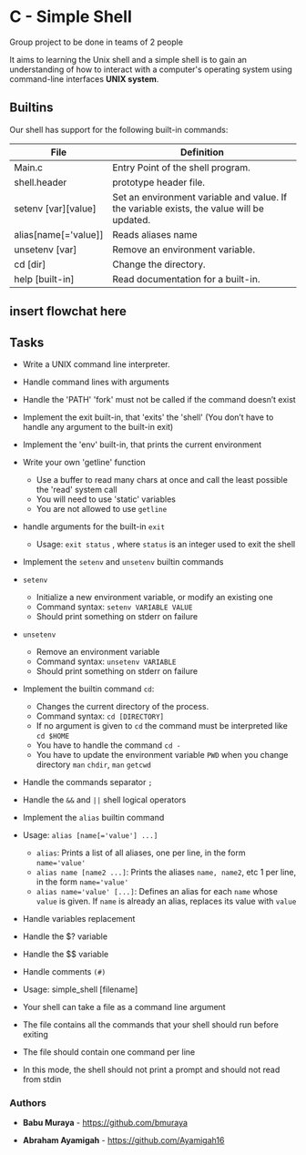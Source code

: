 # C - Simple Shell

Group project to be done in teams of 2 people 

It aims to learning  the Unix shell and a simple shell is to gain an understanding of how to interact with a computer's operating system using command-line interfaces **UNIX system**.

## Builtins
Our shell has support for the following built-in commands:

| File             | Definition                                                                                |
| ------------------- | ----------------------------------------------------------------------------------------- |
| Main.c            |  Entry Point of the shell program.                                          |
| shell.header                | prototype header file.                                                                    |
| setenv [var][value] | Set an environment variable and value. If the variable exists, the value will be updated. |
| alias[name[='value]]| Reads aliases name                                                                        |
| unsetenv [var]      | Remove an environment variable.                                                           |
| cd [dir]            | Change the directory.                                                                     |
| help [built-in]     | Read documentation for a built-in.                                                        |
## insert flowchat here 

## Tasks
* Write a UNIX command line interpreter.
* Handle command lines with arguments
* Handle the 'PATH' 'fork' must not be called if the command doesn’t exist
* Implement the exit built-in, that 'exits' the 'shell' (You don’t have to handle any argument to the built-in exit)
* Implement the 'env' built-in, that prints the current environment
* Write your own 'getline' function
   * Use a buffer to read many chars at once and call the least possible the 'read' system call
   * You will need to use 'static' variables
   * You are not allowed to use `getline`
* handle arguments for the built-in `exit`
   * Usage: `exit status` , where `status` is an integer used to exit the shell    
* Implement the `setenv` and `unsetenv` builtin commands

* `setenv`
    * Initialize a new environment variable, or modify an existing one
    * Command syntax: `setenv VARIABLE VALUE`
    * Should print something on stderr on failure
* `unsetenv`
    * Remove an environment variable
    * Command syntax: `unsetenv VARIABLE`
    * Should print something on stderr on failure
    
* Implement the builtin command `cd`:

   * Changes the current directory of the process.
   * Command syntax: `cd [DIRECTORY]`
   * If no argument is given to `cd` the command must be interpreted like `cd $HOME`
   * You have to handle the command `cd -`
   * You have to update the environment variable `PWD` when you change directory
        `man` `chdir`, `man` `getcwd`
* Handle the commands separator `;`
* Handle the `&&` and `||` shell logical operators
* Implement the `alias` builtin command
* Usage: `alias [name[='value'] ...]`
    * `alias`: Prints a list of all aliases, one per line, in the form `name='value'`
    * `alias name [name2 ...]`: Prints the aliases `name, name2`, etc 1 per line, in the form `name='value'`
    * `alias name='value' [...]`: Defines an alias for each `name` whose `value` is given. If `name` is already an alias, replaces its value with `value`
* Handle variables replacement
* Handle the $? variable
* Handle the $$ variable
* Handle comments `(#)`
* Usage: simple_shell [filename]
* Your shell can take a file as a command line argument
* The file contains all the commands that your shell should run before exiting
* The file should contain one command per line
* In this mode, the shell should not print a prompt and should not read from stdin




### Authors

* **Babu Muraya** - https://github.com/bmuraya

* **Abraham Ayamigah** - https://github.com/Ayamigah16

